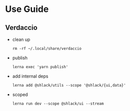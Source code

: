 # Use Guide

## Verdaccio

- clean up

  ```shell
  rm -rf ~/.local/share/verdaccio
  ```

- publish

  ```shell
  lerna exec 'yarn publish'
  ```

- add internal deps

  ```shell
  lerna add @shlack/utils --scope '@shlack/{ui,data}'
  ```

- scoped

  ```shell
  lerna run dev --scope @shlack/ui --stream
  ```
